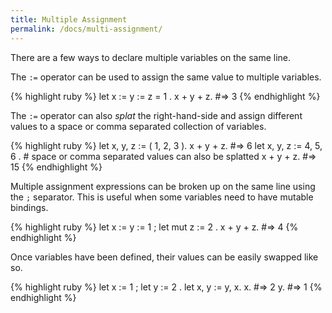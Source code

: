 ```yaml
---
title: Multiple Assignment
permalink: /docs/multi-assignment/
---
```


There are a few ways to declare multiple variables on the same line.

The `:=` operator can be used to assign the same value to multiple variables.

{% highlight ruby %}
    let x := y := z = 1 .
    x + y + z.  #=> 3
{% endhighlight %}

The `:=` operator can also _splat_ the right-hand-side and assign different values to a space or comma separated collection of variables.

{% highlight ruby %}
    let x, y, z := ( 1, 2, 3 ).
    x + y + z.  #=> 6
    let x, y, z := 4, 5, 6 .    # space or comma separated values can also be splatted
    x + y + z.  #=> 15
{% endhighlight %}

Multiple assignment expressions can be broken up on the same line using the `;` separator. This is useful when some variables need to have mutable bindings.

{% highlight ruby %}
    let x := y := 1 ; let mut z := 2 .
    x + y + z.  #=> 4
{% endhighlight %}

Once variables have been defined, their values can be easily swapped like so.

{% highlight ruby %}
    let x := 1 ; let y := 2 .
    let x, y := y, x.
    x.  #=> 2
    y.  #=> 1
{% endhighlight %}


